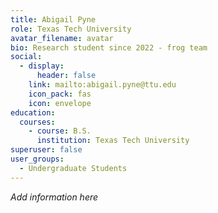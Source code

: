 ```yaml
---
title: Abigail Pyne
role: Texas Tech University 
avatar_filename: avatar
bio: Research student since 2022 - frog team
social:
  - display:
      header: false
    link: mailto:abigail.pyne@ttu.edu
    icon_pack: fas
    icon: envelope
education:
  courses:
    - course: B.S.
      institution: Texas Tech University
superuser: false
user_groups:
  - Undergraduate Students
---
```

*A﻿dd information here*

